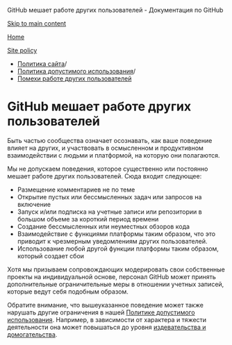 GitHub мешает работе других пользователей - Документация по GitHub

[Skip to main content](#main-content)

[Home](/ru)

[Site policy](/ru/site-policy)

* [Политика сайта](/ru/site-policy)/
* [Политика допустимого использования](/ru/site-policy/acceptable-use-policies)/
* [Помехи работе других пользователей](/ru/site-policy/acceptable-use-policies/github-disrupting-the-experience-of-other-users)

GitHub мешает работе других пользователей
==========

Быть частью сообщества означает осознавать, как ваше поведение влияет на других, и участвовать в осмысленном и продуктивном взаимодействии с людьми и платформой, на которую они полагаются.

Мы не допускаем поведения, которое существенно или постоянно мешает работе других пользователей. Сюда входит следующее:

* Размещение комментариев не по теме
* Открытие пустых или бессмысленных задач или запросов на включение
* Запуск и/или подписка на учетные записи или репозитории в большом объеме за короткий период времени
* Создание бессмысленных или неуместных обзоров кода
* Взаимодействие с функциями платформы таким образом, что это приводит к чрезмерным уведомлениям других пользователей.
* Использование любой другой функции платформы таким образом, который создает сбои

Хотя мы призываем сопровождающих модерировать свои собственные проекты на индивидуальной основе, персонал GitHub может принять дополнительные ограничительные меры в отношении учетных записей, которые ведут себя подобным образом.

Обратите внимание, что вышеуказанное поведение может также нарушать другие ограничения в нашей [Политике допустимого использования](/ru/site-policy/acceptable-use-policies/github-acceptable-use-policies). Например, в зависимости от характера и тяжести деятельности она может повышаться до уровня [издевательства и домогательства](/ru/site-policy/acceptable-use-policies/github-bullying-and-harassment).
